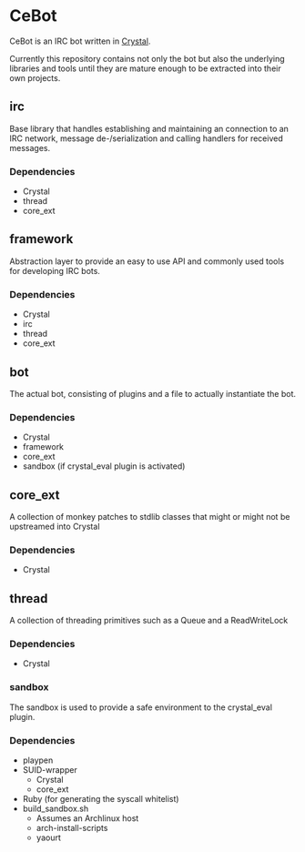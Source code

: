 # CeBot

CeBot is an IRC bot written in [Crystal](http://crystal-lang.org).

Currently this repository contains not only the bot but also the underlying
libraries and tools until they are mature enough to be extracted into their
own projects.


## irc

Base library that handles establishing and maintaining an connection to
an IRC network, message de-/serialization and calling handlers for
received messages.

### Dependencies

* Crystal
* thread
* core_ext

## framework

Abstraction layer to provide an easy to use API and commonly used tools
for developing IRC bots.

### Dependencies

* Crystal
* irc
* thread
* core_ext

## bot

The actual bot, consisting of plugins and a file to actually instantiate
the bot.

### Dependencies

* Crystal
* framework
* core_ext
* sandbox (if crystal_eval plugin is activated)

## core_ext

A collection of monkey patches to stdlib classes that might or might not
be upstreamed into Crystal

### Dependencies

* Crystal

## thread

A collection of threading primitives such as a Queue and a ReadWriteLock

### Dependencies

* Crystal

### sandbox

The sandbox is used to provide a safe environment to the crystal_eval plugin.

### Dependencies

* playpen
* SUID-wrapper
  * Crystal
  * core_ext
* Ruby (for generating the syscall whitelist)
* build_sandbox.sh
  * Assumes an Archlinux host
  * arch-install-scripts
  * yaourt
